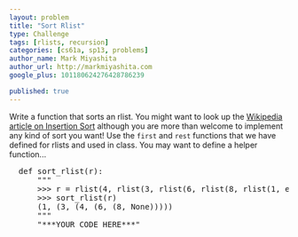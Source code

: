 ```yaml
---
layout: problem
title: "Sort Rlist"
type: Challenge
tags: [rlists, recursion]
categories: [cs61a, sp13, problems]
author_name: Mark Miyashita
author_url: http://markmiyashita.com
google_plus: 101180624276428786239

published: true
---
```

<div class="description">
  Write a function that sorts an rlist. You might want to look up the <a href="http://en.wikipedia.org/wiki/Insertion_sort">Wikipedia article on Insertion Sort</a> although you are more than welcome to implement any kind of sort you want! Use the <code>first</code> and <code>rest</code> functions that we have defined for rlists and used in class. You may want to define a helper function...
</div>

<pre class="brush: python;">
  def sort_rlist(r):
      """
      >>> r = rlist(4, rlist(3, rlist(6, rlist(8, rlist(1, empty_rlist)))))
      >>> sort_rlist(r)
      (1, (3, (4, (6, (8, None)))))
      """
      "***YOUR CODE HERE***"
</pre>